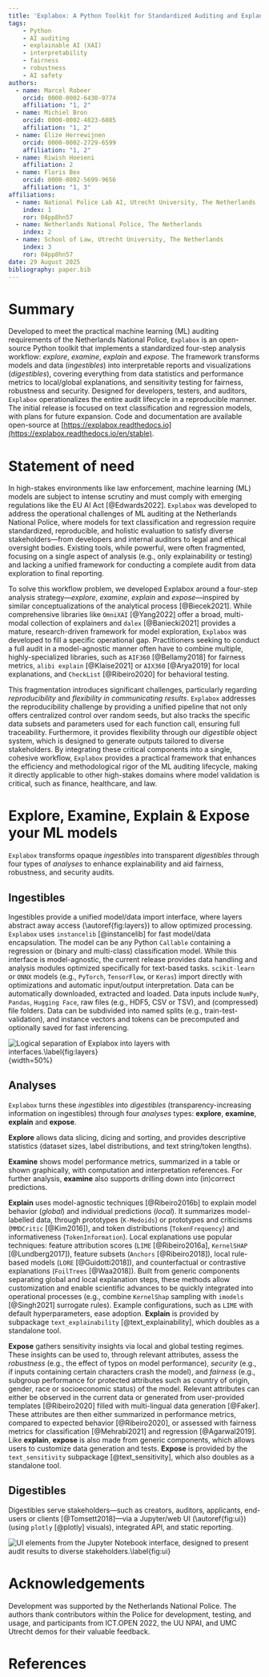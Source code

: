 ```yaml
---
title: 'Explabox: A Python Toolkit for Standardized Auditing and Explanation of Text Models'
tags:
    - Python
    - AI auditing
    - explainable AI (XAI)
    - interpretability
    - fairness
    - robustness
    - AI safety
authors:
  - name: Marcel Robeer
    orcid: 0000-0002-6430-9774
    affiliation: "1, 2"
  - name: Michiel Bron
    orcid: 0000-0002-4823-6085
    affiliation: "1, 2"
  - name: Elize Herrewijnen
    orcid: 0000-0002-2729-6599
    affiliation: "1, 2"
  - name: Riwish Hoeseni
    affiliation: 2
  - name: Floris Bex
    orcid: 0000-0002-5699-9656
    affiliation: "1, 3"
affiliations:
  - name: National Police Lab AI, Utrecht University, The Netherlands
    index: 1
    ror: 04pp8hn57
  - name: Netherlands National Police, The Netherlands
    index: 2
  - name: School of Law, Utrecht University, The Netherlands
    index: 3
    ror: 04pp8hn57
date: 29 August 2025
bibliography: paper.bib
---
```


# Summary

Developed to meet the practical machine learning (ML) auditing requirements of the Netherlands National Police, `Explabox` is an open-source Python toolkit that implements a standardized four-step analysis workflow: *explore*, *examine*, *explain* and *expose*. The framework transforms models and data (*ingestibles*) into interpretable reports and visualizations (*digestibles*), covering everything from data statistics and performance metrics to local/global explanations, and sensitivity testing for fairness, robustness and security. Designed for developers, testers, and auditors, `Explabox` operationalizes the entire audit lifecycle in a reproducible manner. The initial release is focused on text classification and regression models, with plans for future expansion. Code and documentation are available open-source at [https://explabox.readthedocs.io](https://explabox.readthedocs.io/en/stable).

# Statement of need

In high-stakes environments like law enforcement, machine learning (ML) models are subject to intense scrutiny and must comply with emerging regulations like the EU AI Act [@Edwards2022]. `Explabox` was developed to address the operational challenges of ML auditing at the Netherlands National Police, where models for text classification and regression require standardized, reproducible, and holistic evaluation to satisfy diverse stakeholders&mdash;from developers and internal auditors to legal and ethical oversight bodies. Existing tools, while powerful, were often fragmented, focusing on a single aspect of analysis (e.g., only explainability or testing) and lacking a unified framework for conducting a complete audit from data exploration to final reporting.

To solve this workflow problem, we developed Explabox around a four-step analysis strategy&mdash;*explore*, *examine*, *explain* and *expose*&mdash;inspired by similar conceptualizations of the analytical process [@Biecek2021]. While comprehensive libraries like `OmniXAI` [@Yang2022] offer a broad, multi-modal collection of explainers and `dalex` [@Baniecki2021] provides a mature, research-driven framework for model exploration, `Explabox` was developed to fill a specific operational gap. Practitioners seeking to conduct a full audit in a model-agnostic manner often have to combine multiple, highly-specialized libraries, such as `AIF360` [@Bellamy2018] for fairness metrics, `alibi explain` [@Klaise2021] or `AIX360` [@Arya2019] for local explanations, and `CheckList` [@Ribeiro2020] for behavioral testing.

This fragmentation introduces significant challenges, particularly regarding *reproducibility* and *flexibility in communicating results*. `Explabox` addresses the reproducibility challenge by providing a unified pipeline that not only offers centralized control over random seeds, but also tracks the specific data subsets and parameters used for each function call, ensuring full traceability. Furthermore, it provides flexibility through our *digestible* object system, which is designed to generate outputs tailored to diverse stakeholders. By integrating these critical components into a single, cohesive workflow, `Explabox` provides a practical framework that enhances the efficiency and methodological rigor of the ML auditing lifecycle, making it directly applicable to other high-stakes domains where model validation is critical, such as finance, healthcare, and law.

# Explore, Examine, Explain & Expose your ML models

`Explabox` transforms opaque *ingestibles* into transparent *digestibles* through four types of *analyses* to enhance explainability and aid fairness, robustness, and security audits.

## Ingestibles
Ingestibles provide a unified model/data import interface, where layers abstract away access (\autoref{fig:layers}) to allow optimized processing. `Explabox` uses `instancelib` [@instancelib] for fast model/data encapsulation. The model can be any Python `Callable` containing a regression or (binary and multi-class) classification model. While this interface is model-agnostic, the current release provides data handling and analysis modules optimized specifically for text-based tasks. `scikit-learn` or `ONNX` models (e.g., `PyTorch`, `TensorFlow`, or `Keras`) import directly with optimizations and automatic input/output interpretation. Data can be automatically downloaded, extracted and loaded. Data inputs include `NumPy`, `Pandas`, `Hugging Face`, raw files (e.g., HDF5, CSV or TSV), and (compressed) file folders. Data can be subdivided into named splits (e.g., train-test-validation), and instance vectors and tokens can be precomputed and optionally saved for fast inferencing.

![Logical separation of `Explabox` into layers with interfaces.\label{fig:layers}](figure1.png){width=50%}

## Analyses

`Explabox` turns these *ingestibles* into *digestibles* (transparency-increasing information on ingestibles) through four *analyses* types: **explore**, **examine**, **explain** and **expose**.

**Explore** allows data slicing, dicing and sorting, and provides descriptive statistics (dataset sizes, label distributions, and text string/token lengths).

**Examine** shows model performance metrics, summarized in a table or shown graphically, with computation and interpretation references. For further analysis, **examine** also supports drilling down into (in)correct predictions.

**Explain** uses model-agnostic techniques [@Ribeiro2016b] to explain model behavior (*global*) and individual predictions (*local*). It summarizes model-labelled data, through prototypes (`K-Medoids`) or prototypes and criticisms (`MMDCritic` [@Kim2016]), and token distributions (`TokenFrequency`) and informativeness (`TokenInformation`). Local explanations use popular techniques: feature attribution scores (`LIME` [@Ribeiro2016a], `KernelSHAP` [@Lundberg2017]), feature subsets (`Anchors` [@Ribeiro2018]), local rule-based models (`LORE` [@Guidotti2018]), and counterfactual or contrastive explanations (`FoilTrees` [@Waa2018]). Built from generic components separating global and local explanation steps, these methods allow customization and enable scientific advances to be quickly integrated into operational processes (e.g., combine `KernelShap` sampling with `imodels` [@Singh2021] surrogate rules). Example configurations, such as `LIME` with default hyperparameters, ease adoption. **Explain** is provided by subpackage `text_explainability` [@text_explainability], which doubles as a standalone tool.

**Expose** gathers sensitivity insights via local and global testing regimes. These insights can be used to, through relevant attributes, assess the *robustness* (e.g., the effect of typos on model performance), *security* (e.g., if inputs containing certain characters crash the model), and *fairness* (e.g., subgroup performance for protected attributes such as country of origin, gender, race or socioeconomic status) of the model. Relevant attributes can either be observed in the current data or generated from user-provided templates [@Ribeiro2020] filled with multi-lingual data generation [@Faker]. These attributes are then either summarized in performance metrics, compared to expected behavior [@Ribeiro2020], or assessed with fairness metrics for classification [@Mehrabi2021] and regression [@Agarwal2019]. Like **explain**, **expose** is also made from generic components, which allows users to customize data generation and tests. **Expose** is provided by the `text_sensitivity` subpackage [@text_sensitivity], which also doubles as a standalone tool.

## Digestibles

Digestibles serve stakeholders&mdash;such as creators, auditors, applicants, end-users or clients [@Tomsett2018]&mdash;via a Jupyter/web UI (\autoref{fig:ui}) (using `plotly` [@plotly] visuals), integrated API, and static reporting.

![UI elements from the Jupyter Notebook interface, designed to present audit results to diverse stakeholders.\label{fig:ui}](figure2.png)

# Acknowledgements

Development was supported by the Netherlands National Police. The authors thank contributors within the Police for development, testing, and usage, and participants from ICT.OPEN 2022, the UU NPAI, and UMC Utrecht demos for their valuable feedback.

# References
